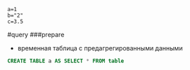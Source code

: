 ```raw
a=1
b="2"
c=3.5
```
#query
###prepare
* временная таблица с предагрегированными данными
```sql
CREATE TABLE a AS SELECT * FROM table
```